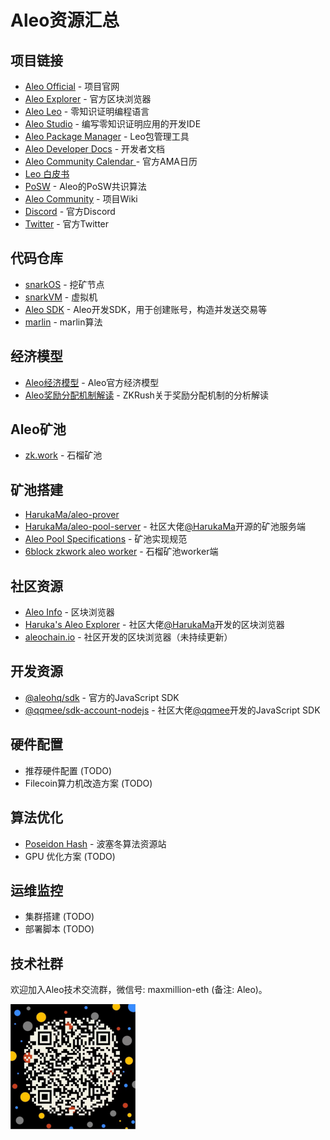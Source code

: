 # Aleo资源汇总
## 项目链接
- [Aleo Official](https://www.aleo.org) - 项目官网
- [Aleo Explorer](https://www.aleo.network) - 官方区块浏览器
- [Aleo Leo](https://leo-lang.org) - 零知识证明编程语言
- [Aleo Studio](https://www.aleo.studio) - 编写零知识证明应用的开发IDE
- [Aleo Package Manager](https://aleo.pm) - Leo包管理工具
- [Aleo Developer Docs](https://developer.aleo.org) - 开发者文档
- [Aleo Community Calendar ](https://www.aleo.org/community/calendar) - 官方AMA日历
- [Leo 白皮书](https://eprint.iacr.org/2021/651.pdf)
- [PoSW](https://developer.aleo.org/advanced/posw/posw) - Aleo的PoSW共识算法
- [Aleo Community](https://www.notion.so/Community-4f9bdf6988fb4e9e9eeffa9b33b89168) - 项目Wiki
- [Discord](https://discord.com/invite/aleohq) - 官方Discord
- [Twitter](https://twitter.com/aleohq) - 官方Twitter

## 代码仓库
- [snarkOS](https://github.com/AleoHQ/snarkOS) - 挖矿节点
- [snarkVM](https://github.com/AleoHQ/snarkVM) - 虚拟机
- [Aleo SDK](https://github.com/AleoHQ/aleo) - Aleo开发SDK，用于创建账号，构造并发送交易等
- [marlin](https://github.com/arkworks-rs/marlin) - marlin算法

## 经济模型
- [Aleo经济模型](https://www.aleo.org/post/aleo-token-economics) - Aleo官方经济模型
- [Aleo奖励分配机制解读](https://medium.com/@zkrush/a-sneak-peek-into-aleo-reward-distribution-mechanism-a2ee12fe867) - ZKRush关于奖励分配机制的分析解读

## Aleo矿池
- [zk.work](https://zk.work) - 石榴矿池

## 矿池搭建
- [HarukaMa/aleo-prover](https://github.com/HarukaMa/aleo-prover)
- [HarukaMa/aleo-pool-server](https://github.com/HarukaMa/aleo-pool-server) - 社区大佬[@HarukaMa](https://github.com/HarukaMa)开源的矿池服务端
- [Aleo Pool Specifications](https://www.notion.so/Pool-Specifications-4aa2762c4b714d658145b95192f22ae6) - 矿池实现规范
- [6block zkwork aleo worker](https://github.com/6block/zkwork_aleo_worker) - 石榴矿池worker端

## 社区资源
- [Aleo Info](https://aleo.info) - 区块浏览器
- [Haruka's Aleo Explorer](https://explorer.hamp.app) - 社区大佬[@HarukaMa](https://github.com/HarukaMa)开发的区块浏览器
- [aleochain.io](https://aleochain.io) - 社区开发的区块浏览器（未持续更新）

## 开发资源
- [@aleohq/sdk](https://github.com/AleoHQ/aleo) - 官方的JavaScript SDK
- [@qqmee/sdk-account-nodejs](https://github.com/qqmee/aleo-sdk) - 社区大佬[@qqmee](https://github.com/qqmee)开发的JavaScript SDK

## 硬件配置
- 推荐硬件配置 (TODO)
- Filecoin算力机改造方案 (TODO)

## 算法优化
- [Poseidon Hash](https://www.poseidon-hash.info) - 波塞冬算法资源站
- GPU 优化方案 (TODO)

## 运维监控
- 集群搭建 (TODO)
- 部署脚本 (TODO)

## 技术社群
欢迎加入Aleo技术交流群，微信号: maxmillion-eth (备注: Aleo)。

<img src="./images/wechat-max.png" width="200">